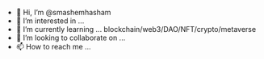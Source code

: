 - 👋 Hi, I’m @smashemhasham
- 👀 I’m interested in ...
- 🌱 I’m currently learning ... blockchain/web3/DAO/NFT/crypto/metaverse
- 💞️ I’m looking to collaborate on ...
- 📫 How to reach me ...

<!---
smashemhasham/smashemhasham is a ✨ special ✨ repository because its `README.md` (this file) appears on your GitHub profile.
You can click the Preview link to take a look at your changes.
--->

